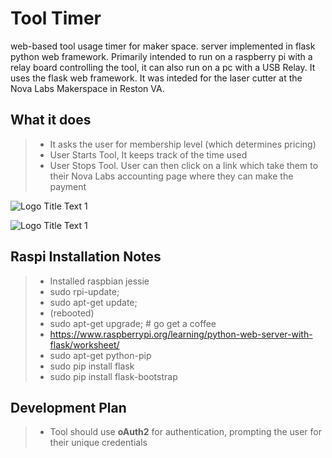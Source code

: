 Tool Timer
===================
web-based tool usage timer for maker space. server implemented in flask python web framework. Primarily intended to run on a raspberry pi with a relay board controlling the tool, it can also run on a pc with a USB Relay. It uses the flask web framework. It was inteded for the laser cutter at the Nova Labs Makerspace in Reston VA. 

## What it does
>- It asks the user for membership level (which determines pricing)
>- User Starts Tool, It keeps track of the time used
>- User Stops Tool. User can then click on a link which take them to their Nova Labs accounting page where they can make the payment

![](https://github.com/cogwheelcircuitworks/tool_timer/blob/master/doc/capture1.png "Logo Title Text 1")

![](https://github.com/cogwheelcircuitworks/tool_timer/blob/master/doc/raspi.gif "Logo Title Text 1")


## Raspi Installation Notes

>- Installed raspbian jessie 
>- sudo rpi-update; 
>- sudo apt-get update; 
>- (rebooted)
>- sudo apt-get upgrade;  # go get a coffee
>- https://www.raspberrypi.org/learning/python-web-server-with-flask/worksheet/
>- sudo apt-get python-pip
>- sudo pip install flask
>- sudo pip install flask-bootstrap

## Development Plan

>- Tool should use  **oAuth2** for authentication, prompting the user for their unique credentials
